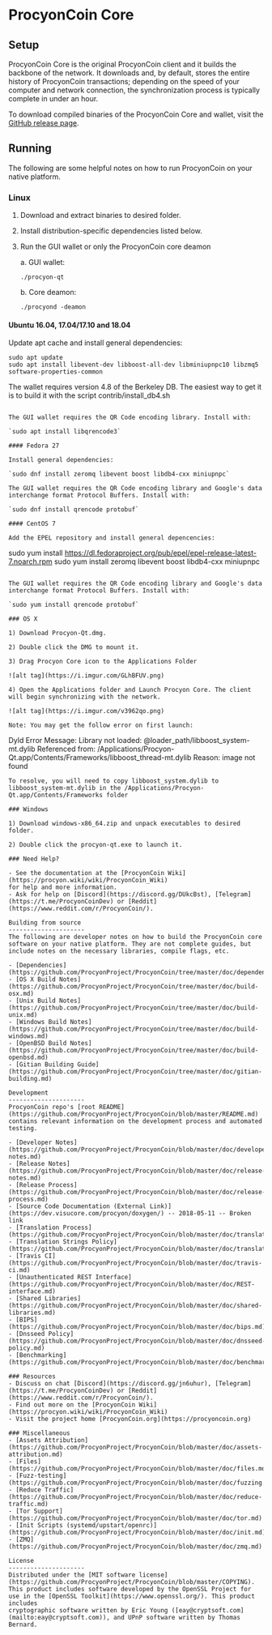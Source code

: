 ProcyonCoin Core
==============

Setup
---------------------
ProcyonCoin Core is the original ProcyonCoin client and it builds the backbone of the network. It downloads and, by default, stores the entire history of ProcyonCoin transactions; depending on the speed of your computer and network connection, the synchronization process is typically complete in under an hour.

To download compiled binaries of the ProcyonCoin Core and wallet, visit the [GitHub release page](https://github.com/ProcyonProject/ProcyonCoin/releases).

Running
---------------------
The following are some helpful notes on how to run ProcyonCoin on your native platform.

### Linux

1) Download and extract binaries to desired folder.

2) Install distribution-specific dependencies listed below.

3) Run the GUI wallet or only the ProcyonCoin core deamon

   a. GUI wallet:

   `./procyon-qt`

   b. Core deamon:

   `./procyond -deamon`

#### Ubuntu 16.04, 17.04/17.10 and 18.04

Update apt cache and install general dependencies:

```
sudo apt update
sudo apt install libevent-dev libboost-all-dev libminiupnpc10 libzmq5 software-properties-common
```

The wallet requires version 4.8 of the Berkeley DB. The easiest way to get it is to build it with the script contrib/install_db4.sh


```

The GUI wallet requires the QR Code encoding library. Install with:

`sudo apt install libqrencode3`

#### Fedora 27

Install general dependencies:

`sudo dnf install zeromq libevent boost libdb4-cxx miniupnpc`

The GUI wallet requires the QR Code encoding library and Google's data interchange format Protocol Buffers. Install with:

`sudo dnf install qrencode protobuf`

#### CentOS 7

Add the EPEL repository and install general depencencies:

```
sudo yum install https://dl.fedoraproject.org/pub/epel/epel-release-latest-7.noarch.rpm
sudo yum install zeromq libevent boost libdb4-cxx miniupnpc
```

The GUI wallet requires the QR Code encoding library and Google's data interchange format Protocol Buffers. Install with:

`sudo yum install qrencode protobuf`

### OS X

1) Download Procyon-Qt.dmg.

2) Double click the DMG to mount it.

3) Drag Procyon Core icon to the Applications Folder

![alt tag](https://i.imgur.com/GLhBFUV.png)

4) Open the Applications folder and Launch Procyon Core. The client will begin synchronizing with the network.

![alt tag](https://i.imgur.com/v3962qo.png)

Note: You may get the follow error on first launch:
```
Dyld Error Message:
  Library not loaded: @loader_path/libboost_system-mt.dylib
  Referenced from: /Applications/Procyon-Qt.app/Contents/Frameworks/libboost_thread-mt.dylib
  Reason: image not found
```
To resolve, you will need to copy libboost_system.dylib to libboost_system-mt.dylib in the /Applications/Procyon-Qt.app/Contents/Frameworks folder

### Windows

1) Download windows-x86_64.zip and unpack executables to desired folder.

2) Double click the procyon-qt.exe to launch it.

### Need Help?

- See the documentation at the [ProcyonCoin Wiki](https://procyon.wiki/wiki/ProcyonCoin_Wiki)
for help and more information.
- Ask for help on [Discord](https://discord.gg/DUkcBst), [Telegram](https://t.me/ProcyonCoinDev) or [Reddit](https://www.reddit.com/r/ProcyonCoin/).

Building from source
---------------------
The following are developer notes on how to build the ProcyonCoin core software on your native platform. They are not complete guides, but include notes on the necessary libraries, compile flags, etc.

- [Dependencies](https://github.com/ProcyonProject/ProcyonCoin/tree/master/doc/dependencies.md)
- [OS X Build Notes](https://github.com/ProcyonProject/ProcyonCoin/tree/master/doc/build-osx.md)
- [Unix Build Notes](https://github.com/ProcyonProject/ProcyonCoin/tree/master/doc/build-unix.md)
- [Windows Build Notes](https://github.com/ProcyonProject/ProcyonCoin/tree/master/doc/build-windows.md)
- [OpenBSD Build Notes](https://github.com/ProcyonProject/ProcyonCoin/tree/master/doc/build-openbsd.md)
- [Gitian Building Guide](https://github.com/ProcyonProject/ProcyonCoin/tree/master/doc/gitian-building.md)

Development
---------------------
ProcyonCoin repo's [root README](https://github.com/ProcyonProject/ProcyonCoin/blob/master/README.md) contains relevant information on the development process and automated testing.

- [Developer Notes](https://github.com/ProcyonProject/ProcyonCoin/blob/master/doc/developer-notes.md)
- [Release Notes](https://github.com/ProcyonProject/ProcyonCoin/blob/master/doc/release-notes.md)
- [Release Process](https://github.com/ProcyonProject/ProcyonCoin/blob/master/doc/release-process.md)
- [Source Code Documentation (External Link)](https://dev.visucore.com/procyon/doxygen/) -- 2018-05-11 -- Broken link
- [Translation Process](https://github.com/ProcyonProject/ProcyonCoin/blob/master/doc/translation_process.md)
- [Translation Strings Policy](https://github.com/ProcyonProject/ProcyonCoin/blob/master/doc/translation_strings_policy.md)
- [Travis CI](https://github.com/ProcyonProject/ProcyonCoin/blob/master/doc/travis-ci.md)
- [Unauthenticated REST Interface](https://github.com/ProcyonProject/ProcyonCoin/blob/master/doc/REST-interface.md)
- [Shared Libraries](https://github.com/ProcyonProject/ProcyonCoin/blob/master/doc/shared-libraries.md)
- [BIPS](https://github.com/ProcyonProject/ProcyonCoin/blob/master/doc/bips.md)
- [Dnsseed Policy](https://github.com/ProcyonProject/ProcyonCoin/blob/master/doc/dnsseed-policy.md)
- [Benchmarking](https://github.com/ProcyonProject/ProcyonCoin/blob/master/doc/benchmarking.md)

### Resources
- Discuss on chat [Discord](https://discord.gg/jn6uhur), [Telegram](https://t.me/ProcyonCoinDev) or [Reddit](https://www.reddit.com/r/ProcyonCoin/).
- Find out more on the [ProcyonCoin Wiki](https://procyon.wiki/wiki/ProcyonCoin_Wiki)
- Visit the project home [ProcyonCoin.org](https://procyoncoin.org)

### Miscellaneous
- [Assets Attribution](https://github.com/ProcyonProject/ProcyonCoin/blob/master/doc/assets-attribution.md)
- [Files](https://github.com/ProcyonProject/ProcyonCoin/blob/master/doc/files.md)
- [Fuzz-testing](https://github.com/ProcyonProject/ProcyonCoin/blob/master/doc/fuzzing.md)
- [Reduce Traffic](https://github.com/ProcyonProject/ProcyonCoin/blob/master/doc/reduce-traffic.md)
- [Tor Support](https://github.com/ProcyonProject/ProcyonCoin/blob/master/doc/tor.md)
- [Init Scripts (systemd/upstart/openrc)](https://github.com/ProcyonProject/ProcyonCoin/blob/master/doc/init.md)
- [ZMQ](https://github.com/ProcyonProject/ProcyonCoin/blob/master/doc/zmq.md)

License
---------------------
Distributed under the [MIT software license](https://github.com/ProcyonProject/ProcyonCoin/blob/master/COPYING).
This product includes software developed by the OpenSSL Project for use in the [OpenSSL Toolkit](https://www.openssl.org/). This product includes
cryptographic software written by Eric Young ([eay@cryptsoft.com](mailto:eay@cryptsoft.com)), and UPnP software written by Thomas Bernard.
